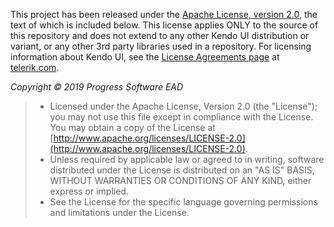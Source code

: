 This project has been released under the [Apache License, version 2.0](https://www.apache.org/licenses/LICENSE-2.0.html), the text of which is included below. This license applies ONLY to the source of this repository and does not extend to any other Kendo UI distribution or variant, or any other 3rd party libraries used in a repository. For licensing information about Kendo UI, see the [License Agreements page](https://www.telerik.com/purchase/license-agreements) at [telerik.com](https://www.telerik.com).

*Copyright © 2019 Progress Software EAD*

> * Licensed under the Apache License, Version 2.0 (the "License"); you may not use this file except in compliance with the License. You may obtain a copy of the License at [http://www.apache.org/licenses/LICENSE-2.0](http://www.apache.org/licenses/LICENSE-2.0).
> * Unless required by applicable law or agreed to in writing, software distributed under the License is distributed on an "AS IS" BASIS, WITHOUT WARRANTIES OR CONDITIONS OF ANY KIND, either express or implied.
> * See the License for the specific language governing permissions and limitations under the License.
